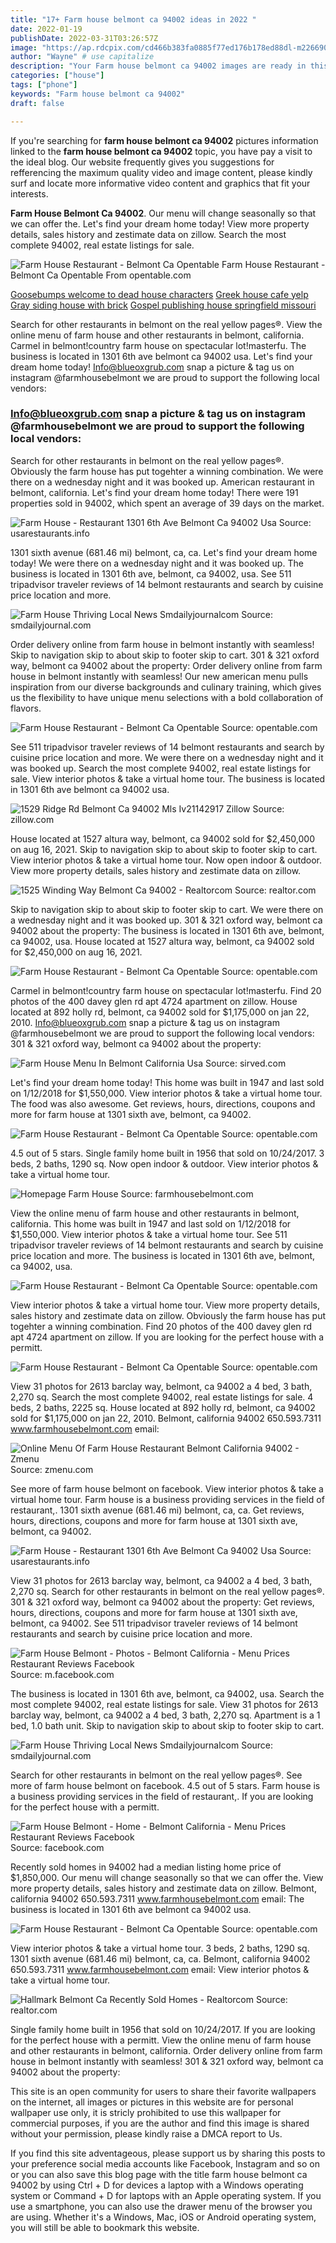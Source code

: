 ```yaml
---
title: "17+ Farm house belmont ca 94002 ideas in 2022 "
date: 2022-01-19
publishDate: 2022-03-31T03:26:57Z
image: "https://ap.rdcpix.com/cd466b383fa0885f77ed176b178ed88dl-m2266902692xd-w480_h480_q80.jpg"
author: "Wayne" # use capitalize
description: "Your Farm house belmont ca 94002 images are ready in this website. Farm house belmont ca 94002 are a topic that is being searched for and liked by netizens today. You can Find and Download the Farm house belmont ca 94002 files here. Find and Download all free photos."
categories: ["house"]
tags: ["phone"]
keywords: "Farm house belmont ca 94002"
draft: false

---
```


If you're searching for **farm house belmont ca 94002** pictures information linked to the **farm house belmont ca 94002** topic, you have pay a visit to the ideal  blog.  Our website frequently  gives you  suggestions  for refferencing  the maximum  quality video and image  content, please kindly surf and locate more informative video content and graphics  that fit your interests.

**Farm House Belmont Ca 94002**. Our menu will change seasonally so that we can offer the. Let&#039;s find your dream home today! View more property details, sales history and zestimate data on zillow. Search the most complete 94002, real estate listings for sale.

![Farm House Restaurant - Belmont Ca Opentable](https://images.otstatic.com/prod1/32461854/3/large.jpg "Farm House Restaurant - Belmont Ca Opentable")
Farm House Restaurant - Belmont Ca Opentable From opentable.com

[Goosebumps welcome to dead house characters](/goosebumps-welcome-to-dead-house-characters/)
[Greek house cafe yelp](/greek-house-cafe-yelp/)
[Gray siding house with brick](/gray-siding-house-with-brick/)
[Gospel publishing house springfield missouri](/gospel-publishing-house-springfield-missouri/)

Search for other restaurants in belmont on the real yellow pages®. View the online menu of farm house and other restaurants in belmont, california. Carmel in belmont!country farm house on spectacular lot!masterfu. The business is located in 1301 6th ave belmont ca 94002 usa. Let&#039;s find your dream home today! Info@blueoxgrub.com snap a picture &amp; tag us on instagram @farmhousebelmont we are proud to support the following local vendors:

### Info@blueoxgrub.com snap a picture &amp; tag us on instagram @farmhousebelmont we are proud to support the following local vendors:

Search for other restaurants in belmont on the real yellow pages®. Obviously the farm house has put togehter a winning combination. We were there on a wednesday night and it was booked up. American restaurant in belmont, california. Let&#039;s find your dream home today! There were 191 properties sold in 94002, which spent an average of 39 days on the market.


![Farm House - Restaurant 1301 6th Ave Belmont Ca 94002 Usa](https://cdn.usarestaurants.info/assets/uploads/d97dd7c1528b60f5726473581ef2a1d1_-united-states-california-san-mateo-county-belmont-850468-farm-househtm.jpg "Farm House - Restaurant 1301 6th Ave Belmont Ca 94002 Usa")
Source: usarestaurants.info

1301 sixth avenue (681.46 mi) belmont, ca, ca. Let&#039;s find your dream home today! We were there on a wednesday night and it was booked up. The business is located in 1301 6th ave, belmont, ca 94002, usa. See 511 tripadvisor traveler reviews of 14 belmont restaurants and search by cuisine price location and more.

![Farm House Thriving Local News Smdailyjournalcom](https://bloximages.newyork1.vip.townnews.com/smdailyjournal.com/content/tncms/assets/v3/editorial/c/54/c548abca-4c22-11e8-b97b-732d9b800dfb/5ae68731d6c8f.image.jpg?resize=945%2C630 "Farm House Thriving Local News Smdailyjournalcom")
Source: smdailyjournal.com

Order delivery online from farm house in belmont instantly with seamless! Skip to navigation skip to about skip to footer skip to cart. 301 &amp; 321 oxford way, belmont ca 94002 about the property: Order delivery online from farm house in belmont instantly with seamless! Our new american menu pulls inspiration from our diverse backgrounds and culinary training, which gives us the flexibility to have unique menu selections with a bold collaboration of flavors.

![Farm House Restaurant - Belmont Ca Opentable](https://resizer.otstatic.com/v2/photos/xlarge/3/27288942.jpg "Farm House Restaurant - Belmont Ca Opentable")
Source: opentable.com

See 511 tripadvisor traveler reviews of 14 belmont restaurants and search by cuisine price location and more. We were there on a wednesday night and it was booked up. Search the most complete 94002, real estate listings for sale. View interior photos &amp; take a virtual home tour. The business is located in 1301 6th ave belmont ca 94002 usa.

![1529 Ridge Rd Belmont Ca 94002 Mls Iv21142917 Zillow](https://photos.zillowstatic.com/fp/f6b90a701c1dd4b5b5fd5a0cc66016c0-cc_ft_1536.jpg "1529 Ridge Rd Belmont Ca 94002 Mls Iv21142917 Zillow")
Source: zillow.com

House located at 1527 altura way, belmont, ca 94002 sold for $2,450,000 on aug 16, 2021. Skip to navigation skip to about skip to footer skip to cart. View interior photos &amp; take a virtual home tour. Now open indoor &amp; outdoor. View more property details, sales history and zestimate data on zillow.

![1525 Winding Way Belmont Ca 94002 - Realtorcom](https://ap.rdcpix.com/cd380aa260f41c10b06873c1da4ba9c0l-m1392023597xd-w1020_h770_q80.jpg "1525 Winding Way Belmont Ca 94002 - Realtorcom")
Source: realtor.com

Skip to navigation skip to about skip to footer skip to cart. We were there on a wednesday night and it was booked up. 301 &amp; 321 oxford way, belmont ca 94002 about the property: The business is located in 1301 6th ave, belmont, ca 94002, usa. House located at 1527 altura way, belmont, ca 94002 sold for $2,450,000 on aug 16, 2021.

![Farm House Restaurant - Belmont Ca Opentable](https://images.otstatic.com/prod1/32461854/3/large.jpg "Farm House Restaurant - Belmont Ca Opentable")
Source: opentable.com

Carmel in belmont!country farm house on spectacular lot!masterfu. Find 20 photos of the 400 davey glen rd apt 4724 apartment on zillow. House located at 892 holly rd, belmont, ca 94002 sold for $1,175,000 on jan 22, 2010. Info@blueoxgrub.com snap a picture &amp; tag us on instagram @farmhousebelmont we are proud to support the following local vendors: 301 &amp; 321 oxford way, belmont ca 94002 about the property:

![Farm House Menu In Belmont California Usa](https://d6ozfheqtj1tz.cloudfront.net/ChIJ3Wzc81Cfj4ARY1QwuJ1YQ_0/5d91a9a31a11d.jpg "Farm House Menu In Belmont California Usa")
Source: sirved.com

Let&#039;s find your dream home today! This home was built in 1947 and last sold on 1/12/2018 for $1,550,000. View interior photos &amp; take a virtual home tour. The food was also awesome. Get reviews, hours, directions, coupons and more for farm house at 1301 sixth ave, belmont, ca 94002.

![Farm House Restaurant - Belmont Ca Opentable](https://images.otstatic.com/prod/27288946/2/large.jpg "Farm House Restaurant - Belmont Ca Opentable")
Source: opentable.com

4.5 out of 5 stars. Single family home built in 1956 that sold on 10/24/2017. 3 beds, 2 baths, 1290 sq. Now open indoor &amp; outdoor. View interior photos &amp; take a virtual home tour.

![Homepage Farm House](https://farmhousebelmont.com/wp-content/uploads/2019/06/IMG_0641-1.jpg "Homepage Farm House")
Source: farmhousebelmont.com

View the online menu of farm house and other restaurants in belmont, california. This home was built in 1947 and last sold on 1/12/2018 for $1,550,000. View interior photos &amp; take a virtual home tour. See 511 tripadvisor traveler reviews of 14 belmont restaurants and search by cuisine price location and more. The business is located in 1301 6th ave, belmont, ca 94002, usa.

![Farm House Restaurant - Belmont Ca Opentable](https://images.otstatic.com/prod1/41977523/3/large.jpg "Farm House Restaurant - Belmont Ca Opentable")
Source: opentable.com

View interior photos &amp; take a virtual home tour. View more property details, sales history and zestimate data on zillow. Obviously the farm house has put togehter a winning combination. Find 20 photos of the 400 davey glen rd apt 4724 apartment on zillow. If you are looking for the perfect house with a permitt.

![Farm House Restaurant - Belmont Ca Opentable](https://images.otstatic.com/prod1/32461855/3/large.jpg "Farm House Restaurant - Belmont Ca Opentable")
Source: opentable.com

View 31 photos for 2613 barclay way, belmont, ca 94002 a 4 bed, 3 bath, 2,270 sq. Search the most complete 94002, real estate listings for sale. 4 beds, 2 baths, 2225 sq. House located at 892 holly rd, belmont, ca 94002 sold for $1,175,000 on jan 22, 2010. Belmont, california 94002 650.593.7311 www.farmhousebelmont.com email:

![Online Menu Of Farm House Restaurant Belmont California 94002 - Zmenu](https://image.zmenu.com/menupic/2144973/306cc75f-cabc-4e85-9498-d8f05b90dcd9.jpg "Online Menu Of Farm House Restaurant Belmont California 94002 - Zmenu")
Source: zmenu.com

See more of farm house belmont on facebook. View interior photos &amp; take a virtual home tour. Farm house is a business providing services in the field of restaurant,. 1301 sixth avenue (681.46 mi) belmont, ca, ca. Get reviews, hours, directions, coupons and more for farm house at 1301 sixth ave, belmont, ca 94002.

![Farm House - Restaurant 1301 6th Ave Belmont Ca 94002 Usa](https://cdn.usarestaurants.info/assets/uploads/4ec4849711ba8dfba1977dba78e74087_-united-states-california-san-mateo-county-belmont-850468-farm-househtm.jpg "Farm House - Restaurant 1301 6th Ave Belmont Ca 94002 Usa")
Source: usarestaurants.info

View 31 photos for 2613 barclay way, belmont, ca 94002 a 4 bed, 3 bath, 2,270 sq. Search for other restaurants in belmont on the real yellow pages®. 301 &amp; 321 oxford way, belmont ca 94002 about the property: Get reviews, hours, directions, coupons and more for farm house at 1301 sixth ave, belmont, ca 94002. See 511 tripadvisor traveler reviews of 14 belmont restaurants and search by cuisine price location and more.

![Farm House Belmont - Photos - Belmont California - Menu Prices Restaurant Reviews Facebook](https://lookaside.fbsbx.com/lookaside/crawler/media/?media_id=655036948782965 "Farm House Belmont - Photos - Belmont California - Menu Prices Restaurant Reviews Facebook")
Source: m.facebook.com

The business is located in 1301 6th ave, belmont, ca 94002, usa. Search the most complete 94002, real estate listings for sale. View 31 photos for 2613 barclay way, belmont, ca 94002 a 4 bed, 3 bath, 2,270 sq. Apartment is a 1 bed, 1.0 bath unit. Skip to navigation skip to about skip to footer skip to cart.

![Farm House Thriving Local News Smdailyjournalcom](https://bloximages.newyork1.vip.townnews.com/smdailyjournal.com/content/tncms/assets/v3/editorial/1/34/134b0d90-4c23-11e8-9c4a-0f6c8354e3bf/5ae687a13deed.image.jpg?resize=1200%2C800 "Farm House Thriving Local News Smdailyjournalcom")
Source: smdailyjournal.com

Search for other restaurants in belmont on the real yellow pages®. See more of farm house belmont on facebook. 4.5 out of 5 stars. Farm house is a business providing services in the field of restaurant,. If you are looking for the perfect house with a permitt.

![Farm House Belmont - Home - Belmont California - Menu Prices Restaurant Reviews Facebook](https://lookaside.fbsbx.com/lookaside/crawler/media/?media_id=301914967428500 "Farm House Belmont - Home - Belmont California - Menu Prices Restaurant Reviews Facebook")
Source: facebook.com

Recently sold homes in 94002 had a median listing home price of $1,850,000. Our menu will change seasonally so that we can offer the. View more property details, sales history and zestimate data on zillow. Belmont, california 94002 650.593.7311 www.farmhousebelmont.com email: The business is located in 1301 6th ave belmont ca 94002 usa.

![Farm House Restaurant - Belmont Ca Opentable](https://images.otstatic.com/prod/27723245/2/large.jpg "Farm House Restaurant - Belmont Ca Opentable")
Source: opentable.com

View interior photos &amp; take a virtual home tour. 3 beds, 2 baths, 1290 sq. 1301 sixth avenue (681.46 mi) belmont, ca, ca. Belmont, california 94002 650.593.7311 www.farmhousebelmont.com email: View interior photos &amp; take a virtual home tour.

![Hallmark Belmont Ca Recently Sold Homes - Realtorcom](https://ap.rdcpix.com/cd466b383fa0885f77ed176b178ed88dl-m2266902692xd-w480_h480_q80.jpg "Hallmark Belmont Ca Recently Sold Homes - Realtorcom")
Source: realtor.com

Single family home built in 1956 that sold on 10/24/2017. If you are looking for the perfect house with a permitt. View the online menu of farm house and other restaurants in belmont, california. Order delivery online from farm house in belmont instantly with seamless! 301 &amp; 321 oxford way, belmont ca 94002 about the property:

This site is an open community for users to share their favorite wallpapers on the internet, all images or pictures in this website are for personal wallpaper use only, it is stricly prohibited to use this wallpaper for commercial purposes, if you are the author and find this image is shared without your permission, please kindly raise a DMCA report to Us.

If you find this site adventageous, please support us by sharing this posts to your preference social media accounts like Facebook, Instagram and so on or you can also save this blog page with the title farm house belmont ca 94002 by using Ctrl + D for devices a laptop with a Windows operating system or Command + D for laptops with an Apple operating system. If you use a smartphone, you can also use the drawer menu of the browser you are using. Whether it's a Windows, Mac, iOS or Android operating system, you will still be able to bookmark this website.
